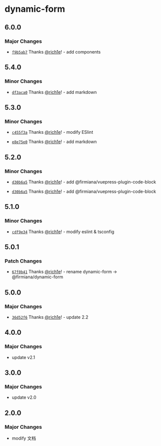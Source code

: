 # dynamic-form

## 6.0.0

### Major Changes

- [`f9b5ab7`](https://github.com/rich1e/firmiana/commit/f9b5ab73cf5a3803c9a8c9c8159222426ce27e3c) Thanks [@rich1e](https://github.com/rich1e)! - add components

## 5.4.0

### Minor Changes

- [`df3aca0`](https://github.com/rich1e/firmiana/commit/df3aca00fefb51da4a03c636bb7965ab54760217) Thanks [@rich1e](https://github.com/rich1e)! - add markdown

## 5.3.0

### Minor Changes

- [`c455f3a`](https://github.com/rich1e/firmiana/commit/c455f3a9e8f3a90017e9a97bf4dc813da9f7bb8a) Thanks [@rich1e](https://github.com/rich1e)! - modify ESlint

- [`e8e75e0`](https://github.com/rich1e/firmiana/commit/e8e75e0449c65fbee2c8fdc1d9f12e45aaa8618f) Thanks [@rich1e](https://github.com/rich1e)! - add markdown

## 5.2.0

### Minor Changes

- [`d30b6a5`](https://github.com/rich1e/firmiana/commit/d30b6a55f67dbd9560a9f3f8a88e56a303a633be) Thanks [@rich1e](https://github.com/rich1e)! - add @firmiana/vuepress-plugin-code-block

- [`d30b6a5`](https://github.com/rich1e/firmiana/commit/d30b6a55f67dbd9560a9f3f8a88e56a303a633be) Thanks [@rich1e](https://github.com/rich1e)! - add @firmiana/vuepress-plugin-code-block

## 5.1.0

### Minor Changes

- [`cdf9e34`](https://github.com/rich1e/firmiana/commit/cdf9e345f45d7bae13a731021ba36fd0a677c553) Thanks [@rich1e](https://github.com/rich1e)! - modify eslint & tsconfig

## 5.0.1

### Patch Changes

- [`67f0b41`](https://github.com/rich1e/firmiana/commit/67f0b411750e92f51d761d404ecdb2c67160153f) Thanks [@rich1e](https://github.com/rich1e)! - rename dynamic-form -> @firmiana/dynamic-form

## 5.0.0

### Major Changes

- [`36d52f6`](https://github.com/rich1e/firmiana/commit/36d52f6572bfb3022fa50469023bc2c67169ceec) Thanks [@rich1e](https://github.com/rich1e)! - update 2.2

## 4.0.0

### Major Changes

- update v2.1

## 3.0.0

### Major Changes

- update v2.0

## 2.0.0

### Major Changes

- modify 文档
